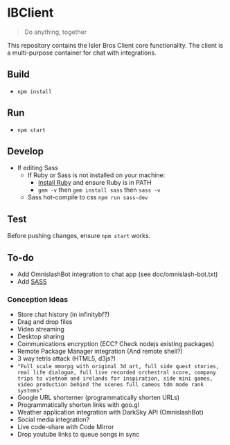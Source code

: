 # IBClient

> Do anything, together

This repository contains the Isler Bros Client core functionality. The client is a multi-purpose container for chat with integrations.

## Build
- ```npm install```

## Run
- ```npm start```

## Develop
- If editing Sass
  - If Ruby or Sass is not installed on your machine:
      - [Install Ruby](http://rubyinstaller.org/downloads) and ensure Ruby is in PATH
      - ```gem -v``` then ```gem install sass``` then ```sass -v```
  - Sass hot-compile to css ```npm run sass-dev```

## Test
Before pushing changes, ensure ```npm start``` works.

## To-do
- Add OmnislashBot integration to chat app (see doc/omnislash-bot.txt)
- Add [SASS](http://sass-lang.com/guide#topic-1)

### Conception Ideas
- Store chat history (in infinitybf?)
- Drag and drop files
- Video streaming
- Desktop sharing
- Communications encryption (ECC? Check nodejs existing packages)
- Remote Package Manager integration (And remote shell?)
- 3 way tetris attack (HTML5, d3js?)
- ```"Full scale mmorpg with original 3d art, full side quest stories, real life dialogue, full live recorded orchestral score, company trips to vietnom and irelands for inspiration, side mini games, video production behind the scenes full cameos tdm mode rank systems"```
- Google URL shorterner (programmatically shorten URLs)
- Programmatically shorten links with goo.gl
- Weather application integration with DarkSky API (OmnislashBot)
- Social media integration?
- Live code-share with Code Mirror
- Drop youtube links to queue songs in sync

